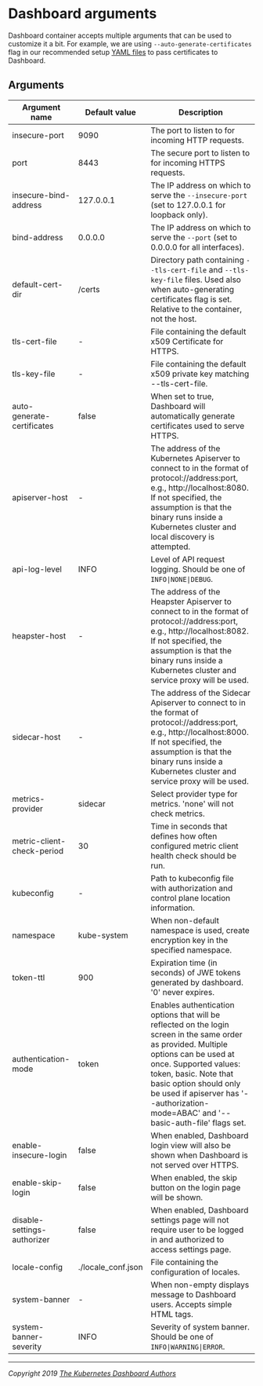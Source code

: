 # Dashboard arguments

Dashboard container accepts multiple arguments that can be used to customize it a bit. For example, we are using `--auto-generate-certificates` flag in our recommended setup [YAML files](https://github.com/kubernetes/dashboard/blob/master/charts/recommended.yaml) to pass certificates to Dashboard.

## Arguments

| Argument name               | Default value      | Description                                                                                                                                                                                                                                                                                               |
|-----------------------------|--------------------|-----------------------------------------------------------------------------------------------------------------------------------------------------------------------------------------------------------------------------------------------------------------------------------------------------------|
| insecure-port	              | 9090               | The port to listen to for incoming HTTP requests.                                                                                                                                                                                                                                                         |
| port                        | 8443               | The secure port to listen to for incoming HTTPS requests.                                                                                                                                                                                                                                                 |
| insecure-bind-address       | 127.0.0.1          | The IP address on which to serve the `--insecure-port` (set to 127.0.0.1 for loopback only).                                                                                                                                                                                                              |
| bind-address                | 0.0.0.0            | The IP address on which to serve the `--port` (set to 0.0.0.0 for all interfaces).                                                                                                                                                                                                                        |
| default-cert-dir            | /certs             | Directory path containing `--tls-cert-file` and `--tls-key-file` files. Used also when auto-generating certificates flag is set. Relative to the container, not the host.                                                                                                                                 |
| tls-cert-file               | -                  | File containing the default x509 Certificate for HTTPS.                                                                                                                                                                                                                                                   |
| tls-key-file                | -                  | File containing the default x509 private key matching --tls-cert-file.                                                                                                                                                                                                                                    |
| auto-generate-certificates  | false              | When set to true, Dashboard will automatically generate certificates used to serve HTTPS.                                                                                                                                                                                                                 |
| apiserver-host              | -                  | The address of the Kubernetes Apiserver to connect to in the format of protocol://address:port, e.g., http://localhost:8080. If not specified, the assumption is that the binary runs inside a Kubernetes cluster and local discovery is attempted.                                                       |
| api-log-level               | INFO               | Level of API request logging. Should be one of `INFO\|NONE\|DEBUG`. |
| heapster-host               | -                  | The address of the Heapster Apiserver to connect to in the format of protocol://address:port, e.g., http://localhost:8082. If not specified, the assumption is that the binary runs inside a Kubernetes cluster and service proxy will be used.                                                           |
| sidecar-host                | -                  | The address of the Sidecar Apiserver to connect to in the format of protocol://address:port, e.g., http://localhost:8000. If not specified, the assumption is that the binary runs inside a Kubernetes cluster and service proxy will be used.                                                            |
| metrics-provider            | sidecar            | Select provider type for metrics. 'none' will not check metrics.                                                                                                                                                                                                                                          |
| metric-client-check-period  | 30                 | Time in seconds that defines how often configured metric client health check should be run.                                                                                                                                                                                                               |
| kubeconfig                  | -                  | Path to kubeconfig file with authorization and control plane location information.                                                                                                                                                                                                                               |
| namespace                   | kube-system        | When non-default namespace is used, create encryption key in the specified namespace.                                                                                                                                                                                                                     |
| token-ttl                   | 900                | Expiration time (in seconds) of JWE tokens generated by dashboard. '0' never expires.                                                                                                                                                                                                                     |
| authentication-mode         | token              | Enables authentication options that will be reflected on the login screen in the same order as provided. Multiple options can be used at once. Supported values: token, basic. Note that basic option should only be used if apiserver has '--authorization-mode=ABAC' and '--basic-auth-file' flags set. |
| enable-insecure-login       | false              | When enabled, Dashboard login view will also be shown when Dashboard is not served over HTTPS.                                                                                                                                                                                                            |
| enable-skip-login           | false              | When enabled, the skip button on the login page will be shown.                                                                                                                                                                                                                                            |
| disable-settings-authorizer | false              | When enabled, Dashboard settings page will not require user to be logged in and authorized to access settings page.                                                                                                                                                                                       |
| locale-config               | ./locale_conf.json | File containing the configuration of locales.                                                                                                                                                                                                                                                             |
| system-banner               | -                  | When non-empty displays message to Dashboard users. Accepts simple HTML tags.                                                                                                                                                                                                                             |
| system-banner-severity      | INFO               | Severity of system banner. Should be one of `INFO\|WARNING\|ERROR`. |

----
_Copyright 2019 [The Kubernetes Dashboard Authors](https://github.com/kubernetes/dashboard/graphs/contributors)_
